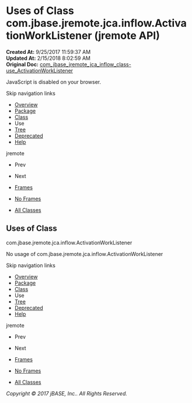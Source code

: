 # Uses of Class com.jbase.jremote.jca.inflow.ActivationWorkListener (jremote   API)

**Created At:** 9/25/2017 11:59:37 AM  
**Updated At:** 2/15/2018 8:02:59 AM  
**Original Doc:** [com_jbase_jremote_jca_inflow_class-use_ActivationWorkListener](https://docs.jbase.com/39263-class-use/com_jbase_jremote_jca_inflow_class-use_ActivationWorkListener)  

<!--<br>    try {<br>        if (location.href.indexOf('is-external=true') == -1) {<br>            parent.document.title="Uses of Class com.jbase.jremote.jca.inflow.ActivationWorkListener (jremote   API)";<br>        }<br>    }<br>    catch(err) {<br>    }<br>//-->
JavaScript is disabled on your browser.

Skip navigation links

- [Overview](../../../../../../overview-summary.html)
- [Package](/39262-inflow/com_jbase_jremote_jca_inflow_package-summary)
- [Class](/39262-inflow/com_jbase_jremote_jca_inflow_ActivationWorkListener "class in com.jbase.jremote.jca.inflow")
- Use
- [Tree](/39262-inflow/com_jbase_jremote_jca_inflow_package-tree)
- [Deprecated](../../../../../../deprecated-list.html)
- [Help](../../../../../../help-doc.html)


jremote <br>

- Prev
- Next


- [Frames](../../../../../../index.html?com/jbase/jremote/jca/inflow/class-use//39263-class-use/com_jbase_jremote_jca_inflow_class-use_ActivationWorkListener)
- [No Frames](/39263-class-use/com_jbase_jremote_jca_inflow_class-use_ActivationWorkListener)


- [All Classes](../../../../../../allclasses-noframe.html)


<!--<br>  allClassesLink = document.getElementById("allclasses\_navbar\_top");<br>  if(window==top) {<br>    allClassesLink.style.display = "block";<br>  }<br>  else {<br>    allClassesLink.style.display = "none";<br>  }<br>  //-->

## Uses of Class
com.jbase.jremote.jca.inflow.ActivationWorkListener

No usage of com.jbase.jremote.jca.inflow.ActivationWorkListener

Skip navigation links

- [Overview](../../../../../../overview-summary.html)
- [Package](/39262-inflow/com_jbase_jremote_jca_inflow_package-summary)
- [Class](/39262-inflow/com_jbase_jremote_jca_inflow_ActivationWorkListener "class in com.jbase.jremote.jca.inflow")
- Use
- [Tree](/39262-inflow/com_jbase_jremote_jca_inflow_package-tree)
- [Deprecated](../../../../../../deprecated-list.html)
- [Help](../../../../../../help-doc.html)


jremote <br>

- Prev
- Next


- [Frames](../../../../../../index.html?com/jbase/jremote/jca/inflow/class-use//39263-class-use/com_jbase_jremote_jca_inflow_class-use_ActivationWorkListener)
- [No Frames](/39263-class-use/com_jbase_jremote_jca_inflow_class-use_ActivationWorkListener)


- [All Classes](../../../../../../allclasses-noframe.html)


<!--<br>  allClassesLink = document.getElementById("allclasses\_navbar\_bottom");<br>  if(window==top) {<br>    allClassesLink.style.display = "block";<br>  }<br>  else {<br>    allClassesLink.style.display = "none";<br>  }<br>  //-->

*Copyright © 2017 jBASE, Inc.. All Rights Reserved.*
